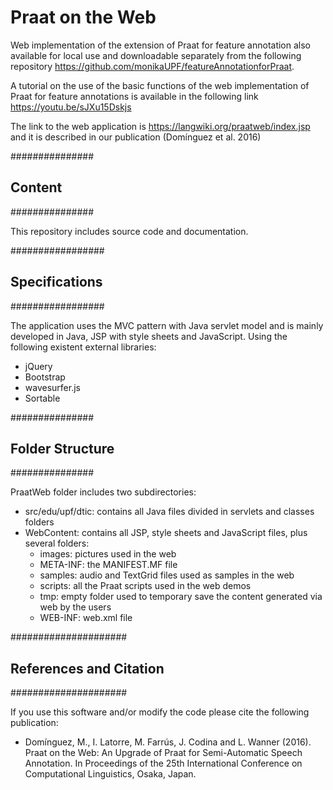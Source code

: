# Praat on the Web
Web implementation of the extension of Praat for feature annotation also available for local use and downloadable separately from the following repository https://github.com/monikaUPF/featureAnnotationforPraat. 

A tutorial on the use of the basic functions of the web implementation of Praat for feature annotations is available in the following link https://youtu.be/sJXu15Dskjs

The link to the web application is https://langwiki.org/praatweb/index.jsp and it is described in our publication (Domínguez et al. 2016)

###############
## Content
###############

This repository includes source code and documentation.

#################
## Specifications
#################

The application uses the MVC pattern with Java servlet model and is mainly developed in Java, JSP with style sheets and JavaScript. Using the following existent external libraries:
  - jQuery
  - Bootstrap
  - wavesurfer.js
  - Sortable


###############
## Folder Structure
###############

PraatWeb folder includes two subdirectories:
  - src/edu/upf/dtic: contains all Java files divided in servlets and classes folders
  - WebContent: contains all JSP, style sheets and JavaScript files, plus several folders:
    - images: pictures used in the web
    - META-INF: the MANIFEST.MF file
    - samples: audio and TextGrid files used as samples in the web
    - scripts: all the Praat scripts used in the web demos
    - tmp: empty folder used to temporary save the content generated via web by the users
    - WEB-INF: web.xml file


#####################
## References and Citation
#####################

If you use this software and/or modify the code please cite the following publication:

  - Domínguez, M., I. Latorre, M. Farrús, J. Codina and L. Wanner (2016). Praat on the Web: An Upgrade of Praat for Semi-Automatic Speech Annotation.  In Proceedings of the 25th International Conference on Computational Linguistics, Osaka, Japan.
